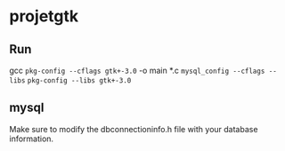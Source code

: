 # projetgtk
## Run
gcc `pkg-config --cflags gtk+-3.0` -o main *.c `mysql_config --cflags --libs` `pkg-config --libs gtk+-3.0`

## mysql
Make sure to modify the dbconnectioninfo.h file with your database information.

